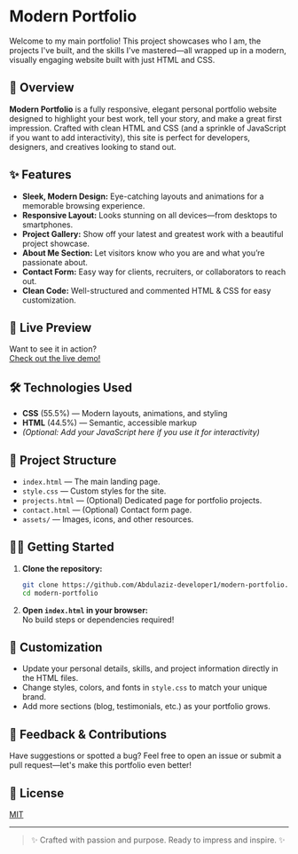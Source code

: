 # Modern Portfolio

Welcome to my main portfolio! This project showcases who I am, the projects I've built, and the skills I've mastered—all wrapped up in a modern, visually engaging website built with just HTML and CSS.

## 🚀 Overview

**Modern Portfolio** is a fully responsive, elegant personal portfolio website designed to highlight your best work, tell your story, and make a great first impression. Crafted with clean HTML and CSS (and a sprinkle of JavaScript if you want to add interactivity), this site is perfect for developers, designers, and creatives looking to stand out.

## ✨ Features

- **Sleek, Modern Design:** Eye-catching layouts and animations for a memorable browsing experience.
- **Responsive Layout:** Looks stunning on all devices—from desktops to smartphones.
- **Project Gallery:** Show off your latest and greatest work with a beautiful project showcase.
- **About Me Section:** Let visitors know who you are and what you’re passionate about.
- **Contact Form:** Easy way for clients, recruiters, or collaborators to reach out.
- **Clean Code:** Well-structured and commented HTML & CSS for easy customization.

## 🌈 Live Preview

Want to see it in action?  
[Check out the live demo!](#) <!-- Replace # with your actual deployed portfolio link -->

## 🛠️ Technologies Used

- **CSS** (55.5%) — Modern layouts, animations, and styling
- **HTML** (44.5%) — Semantic, accessible markup
- *(Optional: Add your JavaScript here if you use it for interactivity)*

## 📂 Project Structure

- `index.html` — The main landing page.
- `style.css` — Custom styles for the site.
- `projects.html` — (Optional) Dedicated page for portfolio projects.
- `contact.html` — (Optional) Contact form page.
- `assets/` — Images, icons, and other resources.

## 🧑‍💻 Getting Started

1. **Clone the repository:**
   ```bash
   git clone https://github.com/Abdulaziz-developer1/modern-portfolio.git
   cd modern-portfolio
   ```
2. **Open `index.html` in your browser:**  
   No build steps or dependencies required!

## 📝 Customization

- Update your personal details, skills, and project information directly in the HTML files.
- Change styles, colors, and fonts in `style.css` to match your unique brand.
- Add more sections (blog, testimonials, etc.) as your portfolio grows.

## 💬 Feedback & Contributions

Have suggestions or spotted a bug? Feel free to open an issue or submit a pull request—let's make this portfolio even better!

## 📄 License

[MIT](LICENSE)

---

> ✨ Crafted with passion and purpose. Ready to impress and inspire. ✨
